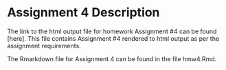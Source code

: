 # Assignment 4 Description

The link to the html output file for homework Assignment #4 can be found [here]. This file contains Assignment #4 rendered to html output as per the assignment requirements.

The Rmarkdown file for Assignment 4 can be found in the file hmw4.Rmd.

